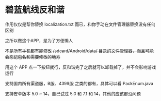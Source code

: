 # 碧蓝航线反和谐

作用仅仅是帮你替换 localization.txt 而已，和你手动在文件管理器替换没有任何区别

之所以做这个APP，是为了方便懒人

~~不是所有手机都有能修改 /sdcard/Android/data/ 目录的文件管理器，而且可能会忘记包名和需要修改的地方~~

用这个 APP 点一下按钮就行，反和谐完了之后就可以卸载掉了，并不会影响游戏运行

支持国内所有渠道服，B服、4399服 之类的都有，具体可以看 PackEnum.java

支持安卓版本 5.0 ~ 14，自己试过 5.0 和 7.1 和 14，其他的应该都没问题